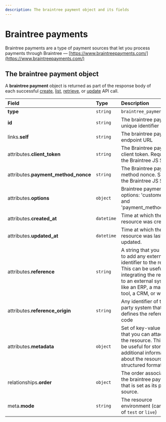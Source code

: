 ```yaml
---
description: The braintree payment object and its fields
---
```


# Braintree payments

Braintree payments are a type of payment sources that let you process payments through Braintree — [https://www.braintreepayments.com/](https://www.braintreepayments.com/)

## The braintree payment object

A **braintree payment** object is returned as part of the response body of each successful [create](https://docs.commercelayer.io/api/resources/braintree_payments/create_braintree_payment), [list](https://docs.commercelayer.io/api/resources/braintree_payments/list_braintree_payments), [retrieve](https://docs.commercelayer.io/api/resources/braintree_payments/retrieve_braintree_payment), or [update](https://docs.commercelayer.io/api/resources/braintree_payments/update_braintree_payment) API call.

| Field | Type | Description |
| :--- | :--- | :--- |
| **type** | `string` | `braintree_payments` |
| **id** | `string` | The braintree payment unique identifier |
| links.**self** | `string` | The braintree payment endpoint URL |
| attributes.**client\_token** | `string` | The Braintree payment client token. Required by the Braintree JS SDK. |
| attributes.**payment\_method\_nonce** | `string` | The Braintree payment method nonce. Sent by the Braintree JS SDK. |
| attributes.**options** | `object` | Braintree payment options: 'customer\_id' and 'payment\_method\_token' |
| attributes.**created\_at** | `datetime` | Time at which the resource was created. |
| attributes.**updated\_at** | `datetime` | Time at which the resource was last updated. |
| attributes.**reference** | `string` | A string that you can use to add any external identifier to the resource. This can be useful for integrating the resource to an external system, like an ERP, a marketing tool, a CRM, or whatever. |
| attributes.**reference\_origin** | `string` | Any identifier of the third party system that defines the reference code |
| attributes.**metadata** | `object` | Set of key-value pairs that you can attach to the resource. This can be useful for storing additional information about the resource in a structured format. |
| relationships.**order** | `object` | The order associated to the braintree payment, that is set as its payment source. |
| meta.**mode** | `string` | The resource environment \(can be one of `test` or `live`\) |

